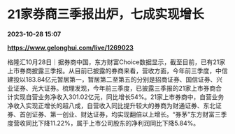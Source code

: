 # 21家券商三季报出炉，七成实现增长

**2023-10-28 15:07**

**https://www.gelonghui.com/live/1269023**

格隆汇10月28日｜据券商中国，东方财富Choice数据显示，截至目前，已有21家上市券商披露三季报。从目前已披露的券商来看，营收方面，今年前三季度，中信建投以183.84亿元暂居第一，暂居第二至第五的分别是招商证券、国信证券、兴业证券、光大证券。梳理发现，今年前三季度，已披露三季报的21家上市券商合计实现自营业务净收入301.02亿元，同比增长54%。21家上市券商中，自营业务净收入实现正增长的超八成，自营收入同比提升较大的券商为财通证券、东北证券、首创证券、第一创业、财达证券，均实现翻倍以上增长。“券茅”东方财富三季度营收同比下降11.22%，属于上市公司股东的净利润同比下降5.84%。